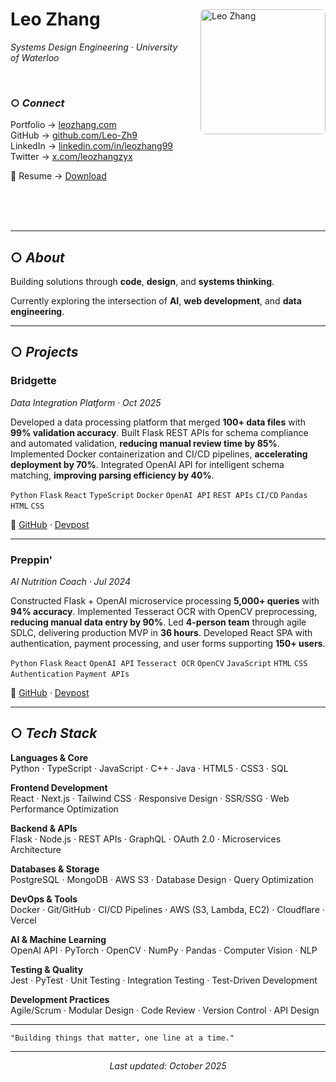 <img align="right" width="200" style="margin-top: 40px; margin-left: 25px; margin-bottom: 30px; border-radius: 8px;" src="https://leo-zhang-website.s3.us-east-1.amazonaws.com/beijing-picture.jpg" alt="Leo Zhang">

# Leo Zhang

*Systems Design Engineering · University of Waterloo*

<br>

### ○ *Connect*

Portfolio → [leozhang.com](https://leo-zhang.com)  
GitHub → [github.com/Leo-Zh9](https://github.com/Leo-Zh9)  
LinkedIn → [linkedin.com/in/leozhang99](https://linkedin.com/in/leozhang99)  
Twitter → [x.com/leozhangzyx](https://x.com/leozhangzyx)

📄 Resume → [Download](https://leo-zhang-website.s3.us-east-1.amazonaws.com/Resume+(1).pdf)

<br>
<br>
<br clear="right"/>

---

## ○ *About*

Building solutions through **code**, **design**, and **systems thinking**.

Currently exploring the intersection of **AI**, **web development**, and **data engineering**.

---

## ○ *Projects*

### Bridgette
*Data Integration Platform · Oct 2025*

Developed a data processing platform that merged **100+ data files** with **99% validation accuracy**. Built Flask REST APIs for schema compliance and automated validation, **reducing manual review time by 85%**. Implemented Docker containerization and CI/CD pipelines, **accelerating deployment by 70%**. Integrated OpenAI API for intelligent schema matching, **improving parsing efficiency by 40%**.

`Python` `Flask` `React` `TypeScript` `Docker` `OpenAI API` `REST APIs` `CI/CD` `Pandas` `HTML` `CSS`

🔗 [GitHub](https://github.com/Leo-Zh9/bridgette) · [Devpost](https://devpost.com/software/bridgette)

---

### Preppin'
*AI Nutrition Coach · Jul 2024*

Constructed Flask + OpenAI microservice processing **5,000+ queries** with **94% accuracy**. Implemented Tesseract OCR with OpenCV preprocessing, **reducing manual data entry by 90%**. Led **4-person team** through agile SDLC, delivering production MVP in **36 hours**. Developed React SPA with authentication, payment processing, and user forms supporting **150+ users**.

`Python` `Flask` `React` `OpenAI API` `Tesseract OCR` `OpenCV` `JavaScript` `HTML` `CSS` `Authentication` `Payment APIs`

🔗 [GitHub](https://github.com/austinjiann/Preppin) · [Devpost](https://devpost.com/software/preppin)

---

## ○ *Tech Stack*

**Languages & Core**  
Python · TypeScript · JavaScript · C++ · Java · HTML5 · CSS3 · SQL

**Frontend Development**  
React · Next.js · Tailwind CSS · Responsive Design · SSR/SSG · Web Performance Optimization

**Backend & APIs**  
Flask · Node.js · REST APIs · GraphQL · OAuth 2.0 · Microservices Architecture

**Databases & Storage**  
PostgreSQL · MongoDB · AWS S3 · Database Design · Query Optimization

**DevOps & Tools**  
Docker · Git/GitHub · CI/CD Pipelines · AWS (S3, Lambda, EC2) · Cloudflare · Vercel

**AI & Machine Learning**  
OpenAI API · PyTorch · OpenCV · NumPy · Pandas · Computer Vision · NLP

**Testing & Quality**  
Jest · PyTest · Unit Testing · Integration Testing · Test-Driven Development

**Development Practices**  
Agile/Scrum · Modular Design · Code Review · Version Control · API Design

---

```
"Building things that matter, one line at a time."
```

---

<div align="center">

*Last updated: October 2025*

</div>
